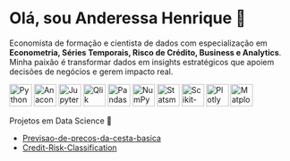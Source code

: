 # Olá, sou Anderessa Henrique 👋

Economista de formação e cientista de dados com especialização em **Econometria, Séries Temporais, Risco de Crédito, Business e Analytics**. Minha paixão é transformar dados em insights estratégicos que apoiem decisões de negócios e gerem impacto real.

<p align="left">
  <!-- Python Stack -->
  <img src="https://cdn.jsdelivr.net/gh/devicons/devicon/icons/python/python-original.svg" alt="Python" width="40" height="40"/>
  <img src="https://cdn.jsdelivr.net/gh/devicons/devicon/icons/anaconda/anaconda-original.svg" alt="Anaconda" width="40" height="40"/>
  <img src="https://cdn.jsdelivr.net/gh/devicons/devicon/icons/jupyter/jupyter-original.svg" alt="Jupyter" width="40" height="40"/>
  
  <!-- Qlik Sense -->
  <img src="https://upload.wikimedia.org/wikipedia/commons/4/49/Qlik_logo.svg" alt="Qlik Sense" width="40" height="40"/>
  
  <!-- Data Science Libraries -->
  <img src="https://cdn.jsdelivr.net/gh/devicons/devicon/icons/pandas/pandas-original.svg" alt="Pandas" width="40" height="40"/>
  <img src="https://cdn.jsdelivr.net/gh/devicons/devicon/icons/numpy/numpy-original.svg" alt="NumPy" width="40" height="40"/>
  <img src="https://raw.githubusercontent.com/statsmodels/statsmodels/main/statsmodels/static/statsmodels_logo.svg" alt="Statsmodels" width="40" height="40"/>
  <img src="https://cdn.jsdelivr.net/gh/devicons/devicon/icons/scikit-learn/scikit-learn-original.svg" alt="Scikit-learn" width="40" height="40"/>
  <img src="https://cdn.jsdelivr.net/gh/devicons/devicon/icons/plotly/plotly-original.svg" alt="Plotly" width="40" height="40"/>
  <img src="https://cdn.jsdelivr.net/gh/devicons/devicon/icons/matplotlib/matplotlib-original.svg" alt="Matplotlib" width="40" height="40"/>
</p>


   
Projetos em Data Science 🎲

- [Previsao-de-precos-da-cesta-basica](https://github.com/Andressaach/Previsao-de-precos-da-cesta-basica)
- [Credit-Risk-Classification](https://github.com/Andressaach/Credit-Risk-Classification)
